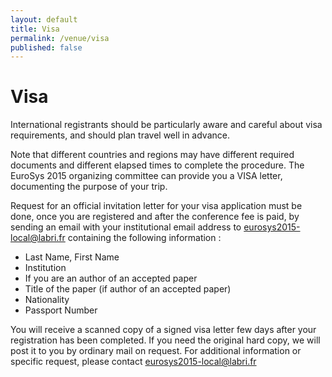 ```yaml
---
layout: default
title: Visa
permalink: /venue/visa
published: false
---
```

# Visa

International registrants should be particularly aware and careful about visa requirements, and should plan travel well in advance.

Note that different countries and regions may have different required documents and different elapsed times to complete the procedure.
The EuroSys 2015 organizing committee can provide you a VISA letter, documenting the purpose of your trip.

Request for an official invitation letter for your visa application must be
done, once you are registered and after the conference fee is paid, by sending an email with your institutional email address to <eurosys2015-local@labri.fr> containing the
following information :

- Last Name, First Name
- Institution
- If you are an author of an accepted paper
- Title of the paper (if author of an accepted paper)
- Nationality
- Passport Number

You will receive a scanned copy of a signed visa letter few days after your registration has been completed.
If you need the original hard copy, we will post it to you by ordinary mail on request.
For additional information or specific request, please contact  <eurosys2015-local@labri.fr>

